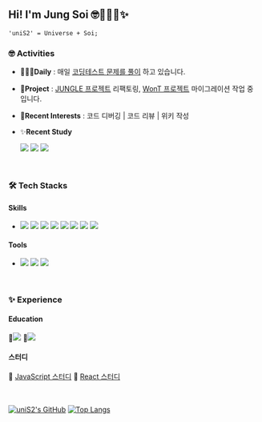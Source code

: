 ## Hi! I'm Jung Soi 🤓👩🏻‍💻✨
`'uniS2' = Universe + Soi;`

### 🤓 Activities
- 👩🏻‍💻**Daily** : 매일 [코딩테스트 문제를 풀이](https://github.com/uniS2/CodingTest) 하고 있습니다.
- 🧰**Project** : [JUNGLE 프로젝트](https://github.com/twelive/JUNGLE) 리팩토링, [WonT 프로젝트](https://github.com/FRONTENDSCHOOL6/WonT) 마이그레이션 작업 중 입니다.
- 🌼**Recent Interests** : 코드 디버깅 | 코드 리뷰 | 위키 작성
- ✨**Recent Study**

  <div stlye="flex">
    <img src="https://img.shields.io/badge/TypeScript-3178C6?style=for-the-badge&logo=TypeScript&logoColor=white"> 
    <img src="https://img.shields.io/badge/Emotion-DB7093?style=for-the-badge&logo=Emotion&logoColor=white"> 
    <img src="https://img.shields.io/badge/Supabase-3FCF8E?style=for-the-badge&logo=Supabase&logoColor=white"> 
  </div>

<br/>

### 🛠️ Tech Stacks

#### Skills
- <div style="flex">
  <img src="https://img.shields.io/badge/React-61DAFB?style=flat-square&logo=React&logoColor=white"/>
  <img src="https://img.shields.io/badge/JavaScript-F7DF1E?style=flat-square&logo=JavaScript&logoColor=white"/>
  <img src="https://img.shields.io/badge/Styled Components-DB7093?style=flat-square&logo=Styled Components&logoColor=white"/>
  <img src="https://img.shields.io/badge/Tailwind CSS-06B6D4?style=flat-square&logo=Tailwind CSS&logoColor=white"/>
  <img src="https://img.shields.io/badge/Zustand-431?style=flat-square&logo=Zustand&logoColor=white"/>
  <img src="https://img.shields.io/badge/PocketBase-B8DBE4?style=flat-square&logo=PocketBase&logoColor=white"/>
  <img src="https://img.shields.io/badge/HTML5-E34F26?style=flat-square&logo=HTML5&logoColor=white"/>
  <img src="https://img.shields.io/badge/Redux-764ABC?style=flat-square&logo=Redux&logoColor=white"/>
</div>


#### Tools
- <div style="flex">
  <img src="https://img.shields.io/badge/VisualStudioCode-007ACC?style=flat-square&logo=VisualStudioCode&logoColor=white"/>
  <img src="https://img.shields.io/badge/Github-181717?style=flat-square&logo=Github&logoColor=white"/>
  <img src="https://img.shields.io/badge/Figma-F24E1E?style=flat-square&logo=Figma&logoColor=white"/>
</div>

<br/>

### ✨ Experience

#### Education
<div style="flex">
  🔗<a href="https://unis2.notion.site/S2_-6-7-842916db45324eb4b0f41e0a0c5aaff7?pvs=4"><img src="https://img.shields.io/badge/TECK!T FrontEnd School-black?style=for-the-badge&logo=LionAir&logoColor=white"></a>
  🔗<a href="https://unis2.notion.site/FEPS-React-30f8a6978b634fdba58e83b7b43ce182?pvs=4"><img src="https://img.shields.io/badge/TECK!T FrontEnd Plus School-black?style=for-the-badge&logo=LionAir&logoColor=white"></a>
</div>

#### 스터디
<div style="flex">
  🔗 <a href="https://github.com/uniS2/StudyWith_mjs">JavaScript 스터디</a>  
  🔗 <a href="https://github.com/uniS2/StudyWith_react-deep-dive">React 스터디<a/>
</div>

<br/>
<br/>

[![uniS2's GitHub](https://github-readme-stats.vercel.app/api?username=uniS2&theme=transparent&show_icons=true&custom_title=🤓uniS2's　Github　Activities&rank_icon=github)](https://github.com/anuraghazra/github-readme-stats)  [![Top Langs](https://github-readme-stats.vercel.app/api/top-langs/?username=uniS2&layout=compact)](https://github.com/anuraghazra/github-readme-stats)
